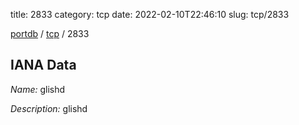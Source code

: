 title: 2833
category: tcp
date: 2022-02-10T22:46:10
slug: tcp/2833

[portdb](/) / [tcp](/category/tcp.html) / 2833


## IANA Data

_Name:_ glishd

_Description:_ glishd

